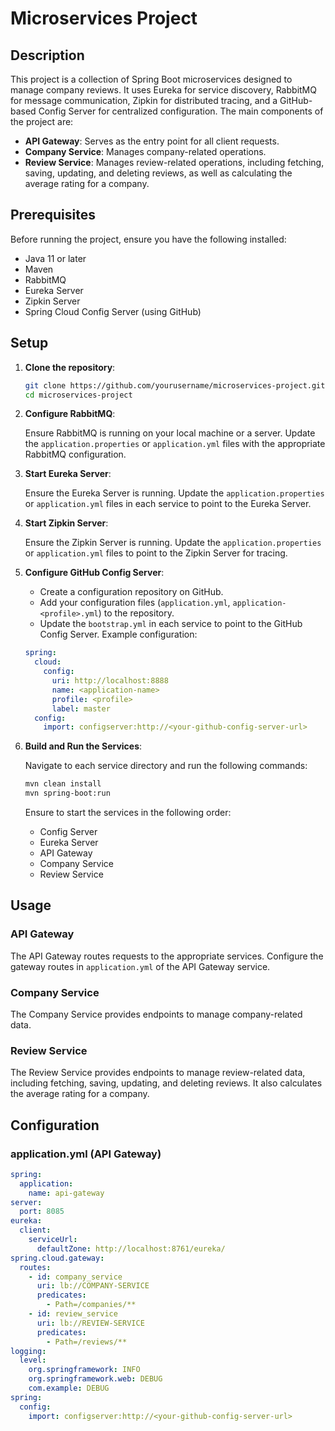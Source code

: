 # Microservices Project

## Description

This project is a collection of Spring Boot microservices designed to manage company reviews. It uses Eureka for service discovery, RabbitMQ for message communication, Zipkin for distributed tracing, and a GitHub-based Config Server for centralized configuration. The main components of the project are:

- **API Gateway**: Serves as the entry point for all client requests.
- **Company Service**: Manages company-related operations.
- **Review Service**: Manages review-related operations, including fetching, saving, updating, and deleting reviews, as well as calculating the average rating for a company.

## Prerequisites

Before running the project, ensure you have the following installed:

- Java 11 or later
- Maven
- RabbitMQ
- Eureka Server
- Zipkin Server
- Spring Cloud Config Server (using GitHub)

## Setup

1. **Clone the repository**:

    ```sh
    git clone https://github.com/yourusername/microservices-project.git
    cd microservices-project
    ```

2. **Configure RabbitMQ**:

    Ensure RabbitMQ is running on your local machine or a server. Update the `application.properties` or `application.yml` files with the appropriate RabbitMQ configuration.

3. **Start Eureka Server**:

    Ensure the Eureka Server is running. Update the `application.properties` or `application.yml` files in each service to point to the Eureka Server.

4. **Start Zipkin Server**:

    Ensure the Zipkin Server is running. Update the `application.properties` or `application.yml` files to point to the Zipkin Server for tracing.

5. **Configure GitHub Config Server**:

    - Create a configuration repository on GitHub.
    - Add your configuration files (`application.yml`, `application-<profile>.yml`) to the repository.
    - Update the `bootstrap.yml` in each service to point to the GitHub Config Server. Example configuration:

    ```yaml
    spring:
      cloud:
        config:
          uri: http://localhost:8888
          name: <application-name>
          profile: <profile>
          label: master
      config:
        import: configserver:http://<your-github-config-server-url>
    ```

6. **Build and Run the Services**:

    Navigate to each service directory and run the following commands:

    ```sh
    mvn clean install
    mvn spring-boot:run
    ```

    Ensure to start the services in the following order:
    - Config Server
    - Eureka Server
    - API Gateway
    - Company Service
    - Review Service

## Usage

### API Gateway

The API Gateway routes requests to the appropriate services. Configure the gateway routes in `application.yml` of the API Gateway service.

### Company Service

The Company Service provides endpoints to manage company-related data.

### Review Service

The Review Service provides endpoints to manage review-related data, including fetching, saving, updating, and deleting reviews. It also calculates the average rating for a company.

## Configuration

### application.yml (API Gateway)

```yaml
spring:
  application:
    name: api-gateway
server:
  port: 8085
eureka:
  client:
    serviceUrl:
      defaultZone: http://localhost:8761/eureka/
spring.cloud.gateway:
  routes:
    - id: company_service
      uri: lb://COMPANY-SERVICE
      predicates:
        - Path=/companies/**
    - id: review_service
      uri: lb://REVIEW-SERVICE
      predicates:
        - Path=/reviews/**
logging:
  level:
    org.springframework: INFO
    org.springframework.web: DEBUG
    com.example: DEBUG
spring:
  config:
    import: configserver:http://<your-github-config-server-url>
